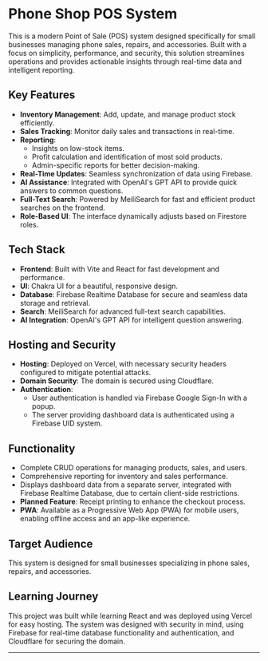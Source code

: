 # Phone Shop POS System

This is a modern Point of Sale (POS) system designed specifically for small businesses managing phone sales, repairs, and accessories. Built with a focus on simplicity, performance, and security, this solution streamlines operations and provides actionable insights through real-time data and intelligent reporting.

## Key Features

- **Inventory Management**: Add, update, and manage product stock efficiently.
- **Sales Tracking**: Monitor daily sales and transactions in real-time.
- **Reporting**:
    - Insights on low-stock items.
    - Profit calculation and identification of most sold products.
    - Admin-specific reports for better decision-making.
- **Real-Time Updates**: Seamless synchronization of data using Firebase.
- **AI Assistance**: Integrated with OpenAI's GPT API to provide quick answers to common questions.
- **Full-Text Search**: Powered by MeiliSearch for fast and efficient product searches on the frontend.
- **Role-Based UI**: The interface dynamically adjusts based on Firestore roles.

## Tech Stack

- **Frontend**: Built with Vite and React for fast development and performance.
- **UI**: Chakra UI for a beautiful, responsive design.
- **Database**: Firebase Realtime Database for secure and seamless data storage and retrieval.
- **Search**: MeiliSearch for advanced full-text search capabilities.
- **AI Integration**: OpenAI's GPT API for intelligent question answering.

## Hosting and Security

- **Hosting**: Deployed on Vercel, with necessary security headers configured to mitigate potential attacks.
- **Domain Security**: The domain is secured using Cloudflare.
- **Authentication**:
    - User authentication is handled via Firebase Google Sign-In with a popup.
    - The server providing dashboard data is authenticated using a Firebase UID system.

## Functionality

- Complete CRUD operations for managing products, sales, and users.
- Comprehensive reporting for inventory and sales performance.
- Displays dashboard data from a separate server, integrated with Firebase Realtime Database, due to certain client-side restrictions.
- **Planned Feature**: Receipt printing to enhance the checkout process.
- **PWA**: Available as a Progressive Web App (PWA) for mobile users, enabling offline access and an app-like experience.

## Target Audience

This system is designed for small businesses specializing in phone sales, repairs, and accessories.

## Learning Journey

This project was built while learning React and was deployed using Vercel for easy hosting. The system was designed with security in mind, using Firebase for real-time database functionality and authentication, and Cloudflare for securing the domain.

---

